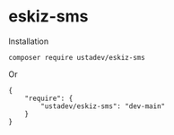 # eskiz-sms


Installation

    composer require ustadev/eskiz-sms

Or

    {
        "require": {
            "ustadev/eskiz-sms": "dev-main"
        }
    }
